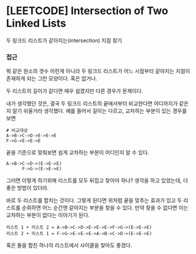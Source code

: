 # [LEETCODE] Intersection of Two Linked Lists

두 링크드 리스트가 같아지는(intersection) 지점 찾기

### 접근

뭐 같은 원소의 갯수 이런게 아니라 두 링크드 리스트가 어느 시점부터 같아지는 지점이 존재하게 되는 그런 모양이다. 혹은 없거나.

두 리스트의 길이가 같다면 매우 쉽겠지만 다른 경우가 문제이다.

내가 생각했던 것은, 결국 두 링크드 리스트의 끝에서부터 비교한다면 어디까지가 같은지 알기 쉬울거라 생각했다. 예를 들어서 길이는 다르고, 교차하는 부분이 있는 경우를 보면

```text
# 비교대상
A->B->C->D->E->E->E
F->G->E->E->E
```

끝을 기준으로 맞춰보면 쉽게 교차하는 부분이 어디인지 알 수 있다.

```text
A->B->C->D->(E->E->E)
      F->G->(E->E->E)
```

그러면 이렇게 하기위해 리스트를 모두 뒤집고 찾아야 하나? 생각을 하고 있었는데, 더 좋은 방법이 있더라.

바로 두 리스트를 합치는 것이다. 그렇게 된다면 위처럼 끝을 맞추는 효과가 있고 두 리스트를 순회하면 어느 순간엔 같아지는 부분을 찾을 수 있다. 만약 찾을 수 없다면 이는 교차하는 부분이 없다는 이야기가 된다.

```text
리스트 1 + 리스트 2 = A->B->C->D->E->E->E->F->G->(E->E->E)
리스트 2 + 리스트 1 = F->G->E->E->E->A->B->C->D->(E->E->E)
```

혹은 둘을 합친 하나의 리스트에서 사이클을 찾아도 좋겠다.
